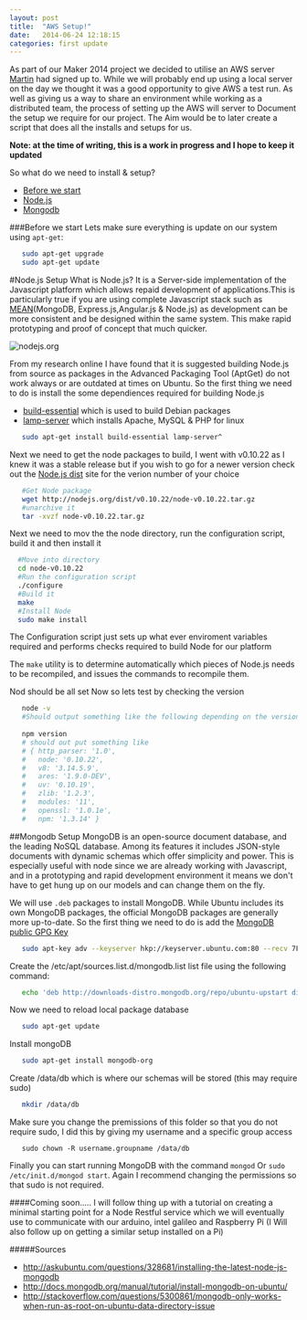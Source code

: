 ```yaml
---
layout: post
title:  "AWS Setup!"
date:   2014-06-24 12:18:15
categories: first update
---
```

As part of our Maker 2014 project we decided to utilise an AWS server [Martin]() had signed up to. While we will probably end up using a local server on the day we thought it was a good opportunity to give AWS a test run. As well as giving us a way to share an environment while working as a distributed team, the process of setting up the AWS will server to Document the setup we require for our project. The Aim would be to later create a script that does all the installs and setups for us.

**Note: at the time of writing, this is a work in progress and I hope to keep it updated**

So what do we need to install & setup?
 - [Before we start](#beforestart)
 - [Node.js](#nodesetup)
 - [Mongodb](#Mongodbsetup)

<a name="beforestart"></a>
###Before we start
Lets make sure everything is update on our system using `apt-get`:

```bash
   sudo apt-get upgrade 
   sudo apt-get update
```


<a name="nodesetup"></a>
#Node.js Setup
What is Node.js? It is a Server-side implementation of the Javascript platform which allows repaid development of applications.This is particularly true if you are using complete Javascript stack such as [MEAN]()(MongoDB, Express.js,Angular.js & Node.js) as development can be more consistent and be designed within the same system. This make rapid prototyping and proof of concept that much quicker.

![nodejs.org](https://cloud.githubusercontent.com/assets/3673943/3397003/7ab4c020-fd17-11e3-8c71-5f972dafdeba.jpg)

From my research online I have found that it is suggested building Node.js from source as packages in the Advanced Packaging Tool (AptGet) do not work always or are outdated at times on Ubuntu. So the first thing we need to do is install the some dependiences required for building Node.js
 - [build-essential](http://packages.ubuntu.com/lucid/build-essential) which is used to build Debian packages
 - [lamp-server](https://help.ubuntu.com/community/ApacheMySQLPHP) which installs Apache, MySQL & PHP for linux

```bash
   sudo apt-get install build-essential lamp-server^
```
Next we need to get the node packages to build, I went with v0.10.22 as I knew it was a stable release but if you wish to go for a newer version check out the [Node.js dist](http://nodejs.org/dist/) site for the verion number of your choice

```bash
   #Get Node package
   wget http://nodejs.org/dist/v0.10.22/node-v0.10.22.tar.gz
   #unarchive it
   tar -xvzf node-v0.10.22.tar.gz
```   
Next we need to mov the the node directory, run the configuration script, build it and then install it
```bash
  #Move into directory
  cd node-v0.10.22
  #Run the configuration script
  ./configure
  #Build it
  make
  #Install Node
  sudo make install
```

The Configuration script just sets up what ever enviroment variables required and performs checks required to build Node for our platform

The `make` utility is to determine automatically which pieces of Node.js needs to be recompiled, and issues the commands to recompile them. 

Nod should be all set Now so lets test by checking the version
```bash
   node -v
   #Should output something like the following depending on the version you installed: v0.10.22
   
   npm version
   # should out put something like
   # { http_parser: '1.0',
   #   node: '0.10.22',
   #   v8: '3.14.5.9',
   #   ares: '1.9.0-DEV',
   #   uv: '0.10.19',
   #   zlib: '1.2.3',
   #   modules: '11',
   #   openssl: '1.0.1e',
   #   npm: '1.3.14' }
```
   
<a name="Mongodbsetup"></a>
##Mongodb Setup
MongoDB is an open-source document database, and the leading NoSQL database. Among its features it includes JSON-style documents with dynamic schemas which offer simplicity and power. This is especially useful with node since we are already working with Javascript, and in a prototyping and rapid development environment it means we don't have to get hung up on our models and can change them on the fly.

We will use `.deb` packages to install MongoDB. While Ubuntu includes its own MongoDB packages, the official MongoDB packages are generally more up-to-date.
So the first thing we need to do is add the [MongoDB public GPG Key ](http://docs.mongodb.org/10gen-gpg-key.asc)
```bash
   sudo apt-key adv --keyserver hkp://keyserver.ubuntu.com:80 --recv 7F0CEB10
```
Create the /etc/apt/sources.list.d/mongodb.list list file using the following command:
```bash   
   echo 'deb http://downloads-distro.mongodb.org/repo/ubuntu-upstart dist 10gen' | sudo tee /etc/apt/sources.list.d/mongodb.list
```

Now we need to reload local package database
```bash
   sudo apt-get update
```
Install mongoDB
```bash
   sudo apt-get install mongodb-org
```
Create /data/db which is where our schemas will be stored (this may require sudo)
```bash
   mkdir /data/db
```
Make sure you change the premissions of this folder so that you do not require sudo, I did this by giving my username and a specific group access
```
   sudo chown -R username.groupname /data/db
```
Finally you can start running MongoDB with the command `mongod` Or `sudo /etc/init.d/mongod start`.
Again I recommend changing the permissions so that sudo is not required.


####Coming soon..... 
I will follow thing up with a tutorial on creating a minimal starting point for a Node Restful service which we will eventually use to communicate with our arduino, intel galileo and Raspberry Pi (I Will also follow up on getting a similar setup installed on a Pi)

#####Sources
- http://askubuntu.com/questions/328681/installing-the-latest-node-js-mongodb
- http://docs.mongodb.org/manual/tutorial/install-mongodb-on-ubuntu/
- http://stackoverflow.com/questions/5300861/mongodb-only-works-when-run-as-root-on-ubuntu-data-directory-issue

